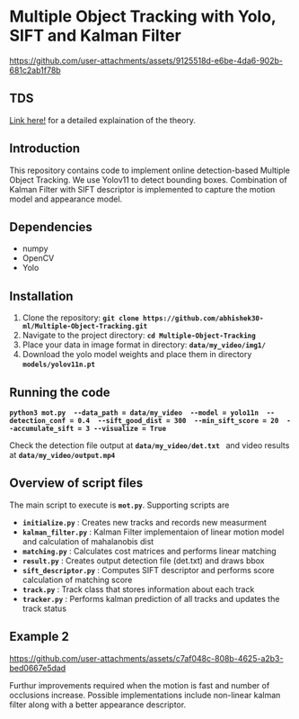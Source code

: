 # Multiple Object Tracking with Yolo, SIFT and Kalman Filter

https://github.com/user-attachments/assets/9125518d-e6be-4da6-902b-681c2ab1f78b

## TDS
[Link here!]([https://www.google.com](https://medium.com/@abhishek.sabnis2000/multiple-object-tracking-with-yolo-sift-and-kalman-filter-684088268e8e)) for a detailed explaination of the theory.


## Introduction
This repository contains code to implement online detection-based Multiple Object Tracking.
We use Yolov11 to detect bounding boxes. Combination of Kalman Filter with SIFT descriptor is implemented to capture the motion model and appearance model.

## Dependencies

- numpy
- OpenCV
- Yolo

## Installation

1. Clone the repository: **`git clone https://github.com/abhishek30-ml/Multiple-Object-Tracking.git`**
2. Navigate to the project directory: **`cd Multiple-Object-Tracking`**
3. Place your data in image format in directory: **`data/my_video/img1/ `**
4. Download the yolo model weights and place them in directory **`models/yolov11n.pt `**

## Running the code

**`python3 mot.py 
  --data_path = data/my_video 
  --model = yolo11n 
  --detection_conf = 0.4 
  --sift_good_dist = 300 
  --min_sift_score = 20 
  --accumulate_sift = 3
  --visualize = True`**

Check the detection file output at **`data/my_video/det.txt `** and video results at **`data/my_video/output.mp4 `**

## Overview of script files

The main script to execute is **`mot.py`**. Supporting scripts are 
* **`initialize.py`** : Creates new tracks and records new measurment
* **`kalman_filter.py`** : Kalman Filter implementaion of linear motion model and calculation of mahalanobis dist
* **`matching.py`** : Calculates cost matrices and performs linear matching
* **`result.py`** : Creates output detection file (det.txt) and draws bbox
* **`sift_descriptor.py`** : Computes SIFT descriptor and performs score calculation of matching score
* **`track.py`** : Track class that stores information about each track
* **`tracker.py`** : Performs kalman prediction of all tracks and updates the track status

## Example 2

https://github.com/user-attachments/assets/c7af048c-808b-4625-a2b3-bed0667e5dad

Furthur improvements required when the motion is fast and number of occlusions increase. Possible implementations include non-linear kalman filter along with a better appearance descriptor.

